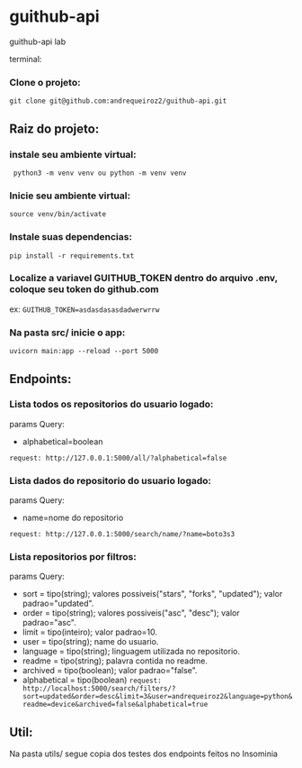 # guithub-api
guithub-api lab

terminal:


### Clone o projeto: 

`
git clone git@github.com:andrequeiroz2/guithub-api.git
`
## Raiz do projeto:

### instale seu ambiente virtual: 

`
python3 -m venv venv ou python -m venv venv`

### Inicie seu ambiente virtual: 

`
source venv/bin/activate
`

### Instale suas dependencias:

`
pip install -r requirements.txt
`

### Localize a variavel GUITHUB_TOKEN dentro do arquivo .env, coloque seu token do github.com

ex:
`
GUITHUB_TOKEN=asdasdasasdadwerwrrw
`

### Na pasta src/ inicie o app:

`
uvicorn main:app --reload --port 5000
`

## Endpoints:

### Lista todos os repositorios do usuario logado:

params Query: 
- alphabetical=boolean

`
request:
http://127.0.0.1:5000/all/?alphabetical=false
`

### Lista dados do repositorio do usuario logado:

params Query: 
- name=nome do repositorio

`
request:
http://127.0.0.1:5000/search/name/?name=boto3s3
`

### Lista repositorios por filtros:

params Query:
- sort = tipo(string); valores possiveis("stars", "forks", "updated"); valor padrao="updated".
- order = tipo(string); valores possiveis("asc", "desc"); valor padrao="asc".
- limit = tipo(inteiro); valor padrao=10.
- user = tipo(string); name do usuario.
- language = tipo(string); linguagem utilizada no repositorio.
- readme = tipo(string); palavra contida no readme.
- archived = tipo(boolean); valor padrao="false".
- alphabetical = tipo(boolean)
`
request:
http://localhost:5000/search/filters/?sort=updated&order=desc&limit=3&user=andrequeiroz2&language=python&readme=device&archived=false&alphabetical=true
`

## Util:

Na pasta utils/ segue copia dos testes dos endpoints feitos no Insominia